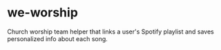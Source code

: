 # we-worship
Church worship team helper that links a user's Spotify playlist and saves personalized info about each song.
